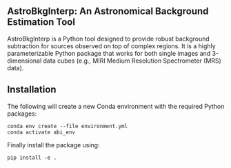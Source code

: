 AstroBkgInterp: An Astronomical Background Estimation Tool
----------------------------------------------------------

AstroBkgInterp is a Python tool designed to provide robust background 
subtraction for sources observed on top of complex regions. It is a highly 
parameterizable Python package that works for both single images and 
3-dimensional data cubes (e.g., MIRI Medium Resolution Spectrometer (MRS) 
data).

Installation
------------

The following will create a new Conda environment with the required Python 
packages:

```
conda env create --file environment.yml
conda activate abi_env
```

Finally install the package using:
```
pip install -e .
```